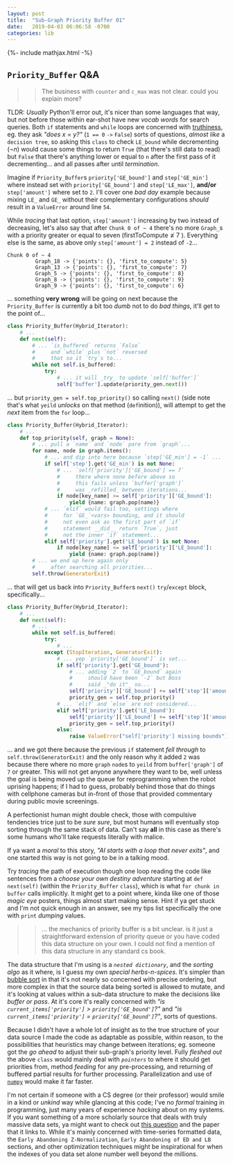 ```yaml
---
layout: post
title:  "Sub-Graph Priority Buffer 01"
date:   2019-04-03 06:06:58 -0700
categories: lib
---
```

{%- include mathjax.html -%}


## `Priority_Buffer` Q&A


>> The business with `counter` and `c_max` was not clear. could you explain more?


TLDR: _Usually_ Python'll error out, it's nicer than some languages that way, but not before those within ear-shot have new _vocab words_ for search queries. Both `if` statements and `while` loops are concerned with [truthiness](https://stackoverflow.com/questions/39983695/what-is-truthy-and-falsy-in-python-how-is-it-different-from-true-and-false), eg. they ask _"does $x$ = $y$?"_ (`1 == 0` `->` `False`) sorts of questions, _almost like_ a `decision tree`, so asking this `class` to check `LE_bound` while decrementing ($\neg{n}$) would cause some things to return `True` (that there's still data to read) but `False` that there's anything lower or equal to `n` after the first pass of it decrementing... and all passes after until _termination_.

Imagine if `Priority_Buffer`s `priority['GE_bound']` and `step['GE_min']` where instead set with `priority['GE_bound']` and `step['LE_max']`, __and/or__ `step['amount']` where set to `2`. I'll cover one _bad day_ example because mixing `LE_` and `GE_` without their complementary configurations _should_ result in a `ValueError` around line `54`.

While _tracing_ that last option, `step['amount']` increasing by two instead of decreasing, let's also say that after `Chunk 0 of ~ 4` there's no more `Graph_`s with a priority greater or equal to seven ($\text{firstToCompute}\not\ge7$ ). Everything else is the same, as above only `step['amount'] = 2` instead of `-2`...

```
Chunk 0 of ~ 4
         Graph_18 -> {'points': {}, 'first_to_compute': 5}
         Graph_13 -> {'points': {}, 'first_to_compute': 7}
         Graph_5 -> {'points': {}, 'first_to_compute': 8}
         Graph_8 -> {'points': {}, 'first_to_compute': 9}
         Graph_9 -> {'points': {}, 'first_to_compute': 6}
```

... something __very wrong__ will be going on next because the `Priority_Buffer` is currently a bit too _dumb_ not to do _bad things_, it'll get to the point of...

```python
class Priority_Buffer(Hybrid_Iterator):
    # ...
    def next(self):
        # ... `is_buffered` returns `False`
        #     and `while` plus `not` reversed
        #     that so it `try`s to...
        while not self.is_buffered:
            try:
                # ... it will _try_ to update `self['buffer']`
                self['buffer'].update(priority_gen.next())
```

... but `priority_gen = self.top_priority()` so calling `next()` (side note that's what `yeild` _unlocks_ on that method (`def`inition)), will attempt to get the _next_ item from the `for` loop...

```python
class Priority_Buffer(Hybrid_Iterator):
    # ...
    def top_priority(self, graph = None):
        # ... pull a `name` and `node` pare from `graph`...
        for name, node in graph.items():
            # ... and dip into here because `step['GE_min'] = -1` ...
            if self['step'].get('GE_min') is not None:
                # ... `self['priority']['GE_bound'] == 7`
                #     there where none before above so
                #     this fails unless `buffer['graph']`
                #     was _refilled_ between iterations...
                if node[key_name] >= self['priority']['GE_bound']:
                    yield {name: graph.pop(name)}
            # ... `elif` would fail too, settings where
            #     for `GE_`<vars> bounding, and it should
            #     not even ask as the first part of `if`
            #     statement __did__ return `True`, just
            #     not the inner `if` statement...
            elif self['priority'].get('LE_bound') is not None:
                if node[key_name] <= self['priority']['LE_bound']:
                    yield {name: graph.pop(name)}
        # ... we end up here again only
        #     after searching all priorities...
        self.throw(GeneratorExit)
```

... that will get us back into `Priority_Buffer`s `next()` `try`/`except` block, specifically...

```python
class Priority_Buffer(Hybrid_Iterator):
    # ...
    def next(self):
        # ...
        while not self.is_buffered:
            try:
                # ...
            except (StopIteration, GeneratorExit):
                # ... yep `priority['GE_bound']` is set...
                if self['priority'].get('GE_bound'):
                    # ... adding `2` to `GE_bound` again
                    #     should have been `-2` but Boss
                    #     said _"do it"_ so...
                    self['priority']['GE_bound'] += self['step']['amount']
                    priority_gen = self.top_priority()
                # ... `elif` and `else` are not considered...
                elif self['priority'].get('LE_bound'):
                    self['priority']['LE_bound'] += self['step']['amount']
                    priority_gen = self.top_priority()
                else:
                    raise ValueError("self['priority'] missing bounds")
```

... and we got there because the previous `if` statement _fell through_ to `self.throw(GeneratorExit)` and the only reason why it added `2` was because there where no more `graph` `node`s to `yeild` from `buffer['graph']` of `7` or greater. This will not get anyone anywhere they want to be, well unless the goal is being moved up the queue for reprogramming when the robot uprising happens; if I had to guess, probably behind those that do things with cellphone cameras but in-front of those that provided commentary during public movie screenings.

A perfectionist human might double check, those with compulsive tendencies trice just to be _sure sure_, but most humans will eventually stop sorting through the same stack of data. Can't say __all__ in this case as there's some humans who'll take requests literally with malice.

If ya want a _moral_ to this story, _"AI starts with a loop that never exits"_, and one started this way is not going to be in a talking mood.

Try _tracing_ the path of execution though one loop reading the code like sentences from a _choose your own destiny adventure_ starting at `def next(self)` (within the `Priority_Buffer` `class`), which is what `for chunk in buffer` calls implicitly. It might get to a point where, kinda like one of those _magic eye_ posters, things almost start making sense. Hint if ya get stuck and I'm not quick enough in an answer, see my tips list specifically the one with `print` _dumping_ values.


>> ... the mechanics of priority buffer is a bit unclear. is it just a straightforward extension of priority queue or you have coded this data structure on your own. I could not find a mention of this data structure in any standard cs book.

The data structure that I'm using is a _`nested dictionary`_, and the _sorting algo_ as it where, is I guess my own _special herbs-n-spices_. It's simpler than [bubble sort](https://stackoverflow.com/questions/21272497/is-this-most-efficient-to-bubble-sort-a-list-in-python) in that it's not nearly so concerned with precise ordering, but more complex in that the source data being sorted is allowed to mutate, and it's looking at values within a sub-data structure to make the decisions like _buffer or pass_. At it's core it's really concerned with  _"is `current_items['priority']` $\gt$ `priority['GE_bound']`?"_ and _"is `current_items['priority']` $=$ `priority['GE_bound']`?"_, sorts of questions.

Because I didn't have a whole lot of insight as to the true structure of your data source I made the code as adaptable as possible, within reason, to the possibilities that heuristics may change between iterations; eg. someone got the _go ahead_ to adjust their sub-graph's priority level. Fully _fleshed out_ the above `class` would mainly deal with _`pointers`_ to where it should get priorities from, method _feeding_ for any pre-processing, and returning of buffered partial results for further processing. Parallelization and use of [`numpy`](https://www.numpy.org) would make it far faster.

I'm not certain if someone with a CS degree (or their professor) would smile in a kind or _unkind_ way while glancing at this code; I've no _formal_ training in programming, just many years of experience _hacking_ about on my systems. If you want something of a more scholarly source that deals with truly massive data sets, ya might want to check out [this question](https://stats.stackexchange.com/q/326912/241755) and the paper that it links to. While it's mainly concerned with time-series formatted data, the `Early Abandoning Z-Normalization`, `Early Abandoning of ED and LB` sections, and other optimization techniques might be inspirational for when the indexes of you data set alone number well beyond the millions.
